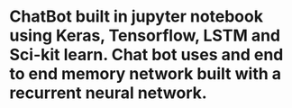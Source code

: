 # ChatBot built in jupyter notebook using Keras, Tensorflow, LSTM and Sci-kit learn. Chat bot uses and end to end memory network built with a recurrent neural network. 

